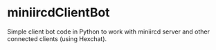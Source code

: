 # miniircdClientBot
Simple client bot code in Python to work with miniircd server and other connected clients (using Hexchat). 
